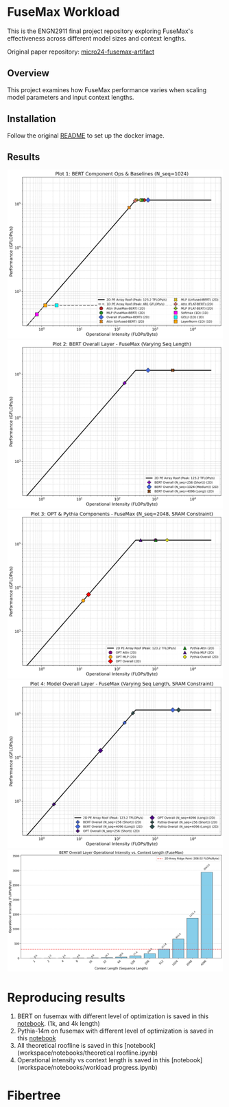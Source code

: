 # FuseMax Workload

This is the ENGN2911 final project repository exploring FuseMax's effectiveness across different model sizes and context lengths.

Original paper repository: [micro24-fusemax-artifact](https://github.com/FPSG-UIUC/micro24-fusemax-artifact/tree/main)

## Overview

This project examines how FuseMax performance varies when scaling model parameters and input context lengths.

## Installation 

Follow the original [README](./FUSEMAXREADME.md) to set up the docker image.

## Results
![roofline1](workspace/notebooks/roofline_plots/roofline_plot_1_bert_baselines.jpeg)
![roofline2](workspace/notebooks/roofline_plots/roofline_plot_2_bert_varying_seq.jpeg)
![roofline3](workspace/notebooks/roofline_plots/roofline_plot_3_opt_pythia_components.jpeg)
![roofline4](workspace/notebooks/roofline_plots/roofline_plot_4_overall_comparison.jpeg)
![computeintensity](workspace/notebooks/oi_plots/bert_overall_oi_vs_context.jpeg)


# Reproducing results
1. BERT on fusemax with different level of optimization is saved in this [notebook](workspace/notebooks/figs.ipynb). (1k, and 4k length)
2. Pythia-14m on fusemax with different level of optimization is saved in this [notebook](workspace/notebooks/pythia.ipynb)
3. All theoretical roofline is saved in this [notebook](workspace/notebooks/theoretical roofline.ipynb)
4. Operational intensity vs context length is saved in this [notebook](workspace/notebooks/workload progress.ipynb)



# Fibertree